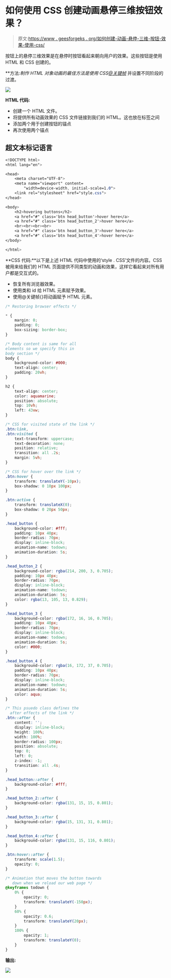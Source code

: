 # 如何使用 CSS 创建动画悬停三维按钮效果？

> 原文:[https://www . geesforgeks . org/如何创建-动画-悬停-三维-按钮-效果-使用-css/](https://www.geeksforgeeks.org/how-to-create-animated-hovered-3-d-buttons-effect-using-css/)

按钮上的悬停三维效果是在悬停时按钮看起来朝向用户的效果。这些按钮是使用 HTML 和 CSS 创建的。

**方法:**制作 HTML 对象动画的最佳方法是使用 CSS*[@关键帧](https://www.geeksforgeeks.org/css-keyframes-rule/)* 并设置不同阶段的过渡。

![](img/b0fe408331edb0f10c810c5edbf816c7.png)

**HTML 代码:**

*   创建一个 HTML 文件。
*   将提供所有动画效果的 CSS 文件链接到我们的 HTML。这也放在标签之间
*   添加两个用于创建按钮的锚点
*   再次使用两个锚点

## 超文本标记语言

```css
<!DOCTYPE html>
<html lang="en">

<head>
    <meta charset="UTF-8">
    <meta name="viewport" content=
        "width=device-width, initial-scale=1.0">   
    <link rel="stylesheet" href="style.css">
</head>

<body>
    <h2>hovering buttons</h2>
    <a href="#" class='btn head_button'>hover here</a>
    <a href="#" class='btn head_button_2'>hover here</a>
    <br><br><br><br>
    <a href="#" class='btn head_button_3'>hover here</a>
    <a href="#" class='btn head_button_4'>hover here</a>
</body>

</html>
```

**CSS 代码:**以下是上述 HTML 代码中使用的‘style . CSS’文件的内容。CSS 被用来给我们的 HTML 页面提供不同类型的动画和效果，这样它看起来对所有用户都是交互式的。

*   恢复所有浏览器效果。
*   使用类和 id 给 HTML 元素赋予效果。
*   使用@关键帧{}将动画赋予 HTML 元素。

```css
/* Restoring browser effects */

* {
    margin: 0;
    padding: 0;
    box-sizing: border-box;
}

/* Body content is same for all 
elements so we specify this in 
body section */
body {
    background-color: #000;
    text-align: center;
    padding: 20vh;
}

h2 {
    text-align: center;
    color: aquamarine;
    position: absolute;
    top: 10vh;
    left: 43vw;
}

/* CSS for visited state of the link */
.btn:link,
.btn:visited {
    text-transform: uppercase;
    text-decoration: none;
    position: relative;
    transition: all .2s;
    margin: 5vh;
}

/* CSS for hover over the link */
.btn:hover {
    transform: translateY(-10px);
    box-shadow: 0 10px 100px;
}

.btn:active {
    transform: translateX(0);
    box-shadow: 0 20px 50px;
}

.head_button {
    background-color: #fff;
    padding: 10px 40px;
    border-radius: 70px;
    display: inline-block;
    animation-name: todown;
    animation-duration: 5s;
}

.head_button_2 {
    background-color: rgba(214, 200, 3, 0.705);
    padding: 10px 40px;
    border-radius: 70px;
    display: inline-block;
    animation-name: todown;
    animation-duration: 5s;
    color: rgba(13, 105, 13, 0.829);
}

.head_button_3 {
    background-color: rgba(172, 16, 16, 0.705);
    padding: 10px 40px;
    border-radius: 70px;
    display: inline-block;
    animation-name: todown;
    animation-duration: 5s;
    color: #000;
}

.head_button_4 {
    background-color: rgba(16, 172, 37, 0.705);
    padding: 10px 40px;
    border-radius: 70px;
    display: inline-block;
    animation-name: todown;
    animation-duration: 5s;
    color: aqua;
}

/* This psuedo class defines the
  after effects of the link */
.btn::after {
    content: '';
    display: inline-block;
    height: 100%;
    width: 100%;
    border-radius: 100px;
    position: absolute;
    top: 0;
    left: 0;
    z-index: -1;
    transition: all .4s;
}

.head_button::after {
    background-color: #fff;
}

.head_button_2::after {
    background-color: rgba(131, 15, 15, 0.801);
}

.head_button_3::after {
    background-color: rgba(15, 131, 31, 0.801);
}

.head_button_4::after {
    background-color: rgba(131, 15, 116, 0.801);
}

.btn:hover::after {
    transform: scale(1.5);
    opacity: 0;
}

/* Animation that moves the button towards 
   down when we reload our web page */
@keyframes todown {
    0% {
        opacity: 0;
        transform: translateY(-150px);
    }
    60% {
        opacity: 0.6;
        transform: translateY(20px);
    }
    100% {
        opacity: 1;
        transform: translateY(0);
    }
}
```

**输出:**

![](img/41ad580444718660604ad579f97f34da.png)